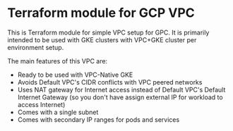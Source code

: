 # Terraform module for GCP VPC

This is Terraform module for simple VPC setup for GPC. It is primarily intended to be used with GKE clusters with VPC+GKE cluster per environment setup.

The main features of this VPC are:
- Ready to be used with VPC-Native GKE
- Avoids Default VPC's CIDR conflicts with VPC peered networks
- Uses NAT gateway for Internet access instead of Default VPC's Default Internet Gateway (so you don't have assign external IP for workload to access Internet)
- Comes with a single subnet
- Comes with secondary IP ranges for pods and services
